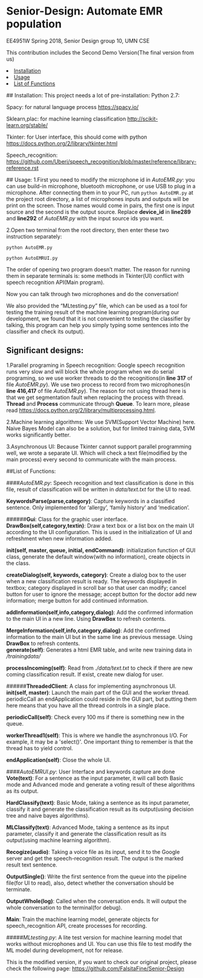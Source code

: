# Senior-Design: Automate EMR population

EE4951W Spring 2018, Senior Design group 10, UMN CSE

This contribution includes the Second Demo Version(The final version from us)

<li><a href="#Installation">Installation</a></li>

<li><a href="#Usage">Usage</a></li>

<li><a href="#Functions">List of Functions</a></li>


<a name="Installation">## Installation</a>:
This project needs a lot of pre-installation:
Python 2.7: 

Spacy: for natural language process
https://spacy.io/

Sklearn,plac: for machine learning classification
http://scikit-learn.org/stable/

Tkinter: for User interface, this should come with python
https://docs.python.org/2/library/tkinter.html

Speech_recognition:
https://github.com/Uberi/speech_recognition/blob/master/reference/library-reference.rst

<a name="Usage">## Usage</a>:
1.First you need to modify the microphone id in *AutoEMR.py*: you can use build-in microphone, bluetooth microphone, or use USB to plug in a microphone. After connecting them in to your PC, run ```python AutoEMR.py``` at the project root directory, a list of microphones inputs and outputs will be print on the screen. Those names would come in pairs, the first one is input source and the second is the output source. Replace **device_id** in **line289** and **line292** of *AutoEMR.py* with the input source ids you want. 

2.Open two terminal from the root directory, then enter these two instruction separately:
```
python AutoEMR.py
```
```
python AutoEMRUI.py
```
The order of opening two program doesn’t matter. The reason for running them in separate terminals is: some methods in Tkinter(UI) conflict with speech recognition API(Main program).

Now you can talk through two microphones and do the conversation!

We also provided the “MLtesting.py” file, which can be used as a tool for testing the training result of the machine learning program(during our development, we found that it is not convenient to testing the classifier by talking, this program can help you simply typing some sentences into the classifier and check its output).

## Significant designs:
1.Parallel programing in Speech recognition:
	Google speech recognition runs very slow and will block the whole program when we do serial programing, so we use worker threads to do the recognitions(in **line 317** of file *AutoEMR.py*). We use two process to record from two microphones(in **line 416,417** of file *AutoEMR.py*). The reason for not using thread here is that we get segmentation fault when replacing the process with thread. **Thread** and **Process** communicate through **Queue**. To learn more, please read https://docs.python.org/2/library/multiprocessing.html.
	
2.Machine learning algorithms: 
	We use SVM(Support Vector Machine) here. Naive Bayes Model can also be a solution, but for limited training data, SVM works significantly better.
	
3.Asynchronous UI:
	Because Tkinter cannot support parallel programming well, we wrote a separate UI. Which will check a text file(modified by the main process) every second to communicate with the main process.

<a name="Functions">##List of Functions</a>:

####*AutoEMR.py*: Speech recognition and text classification is done in this file, result of classification will be written in *data/text.txt* for the UI to read.

**KeywordsParse(parse,category)**: Capture keywords in a classified sentence. Only implemented for ‘allergy’, ‘family history’ and ‘medication’.

######**Gui**: Class for the graphic user interface.
**DrawBox(self,category,textin)**: Draw a text box or a list box on the main UI according to the UI configuration. This is used in the initialization of UI and refreshment when new information added.

**__init__(self, master, queue, initial, endCommand)**: initialization function of GUI class, generate the default window(with no information), create objects in the class.

**createDialog(self, keywords, category)**: Create a dialog box to the user when a new classification result is ready. The keywords displayed in textbox; category displayed in scroll bar so that user can modify; cancel button for user to ignore the message; accept button for the doctor add new information; merge button for add continued information.

**addInformation(self,info,category,dialog)**: Add the confirmed information to the main UI in a new line. Using **DrawBox** to refresh contents. 

**MergeInformation(self,info,category,dialog)**: Add the confirmed information to the main UI but in the same line as previous message. Using **DrawBox** to refresh contents.  
**generate(self)**: Generates a html EMR table, and write new training data in */trainingdata/*

**processIncoming(self)**: Read from *./data/text.txt* to check if there are new coming classification result. If exist, create new dialog for user.

######**ThreadedClient**: A class for implementing asynchronous UI.
**__init__(self, master)**: Launch the main part of the GUI and the worker thread. periodicCall an endApplication could reside in the GUI part, but putting them here means that you have all the thread controls in a single place.

**periodicCall(self)**: Check every 100 ms if there is something new in the queue.

**workerThread1(self)**: This is where we handle the asynchronous I/O. For example, it may be a 'select()'. One important thing to remember is that the thread has to yield control.

**endApplication(self)**: Close the whole UI.

####*AutoEMRUI.py*: User Interface and keywords capture are done
**Vote(text)**: For a sentence as the input parameter, it will call both Basic mode and Advanced mode and generate a voting result of these algorithms as its output.

**HardClassify(text)**: Basic Mode, taking a sentence as its input parameter, classify it and generate the classification result as its output(using decision tree and naive bayes algorithms).

**MLClassify(text)**: Advanced Mode, taking a sentence as its input parameter, classify it and generate the classification result as its output(using machine learning algorithm).

**Recogize(audio)**: Taking a voice file as its input, send it to the Google server and get the speech-recognition result. The output is the marked result text sentence.

**OutputSingle()**: Write the first sentence from the queue into the pipeline file(for UI to read), also, detect whether the conversation should be terminate.

**OutputWhole(log)**: Called when the conversation ends. It will output the whole conversation to the terminal(for debug).

**Main**: Train the machine learning model, generate objects for speech_recognition API, create processes for recording.


#####*MLtesting.py*: A lite test version for machine learning model that works without microphones and UI. You can use this file to test modify the ML model during development, not for release. 







This is the modified version, if you want to check our original project, please check the following page:
https://github.com/FalsitaFine/Senior-Design

